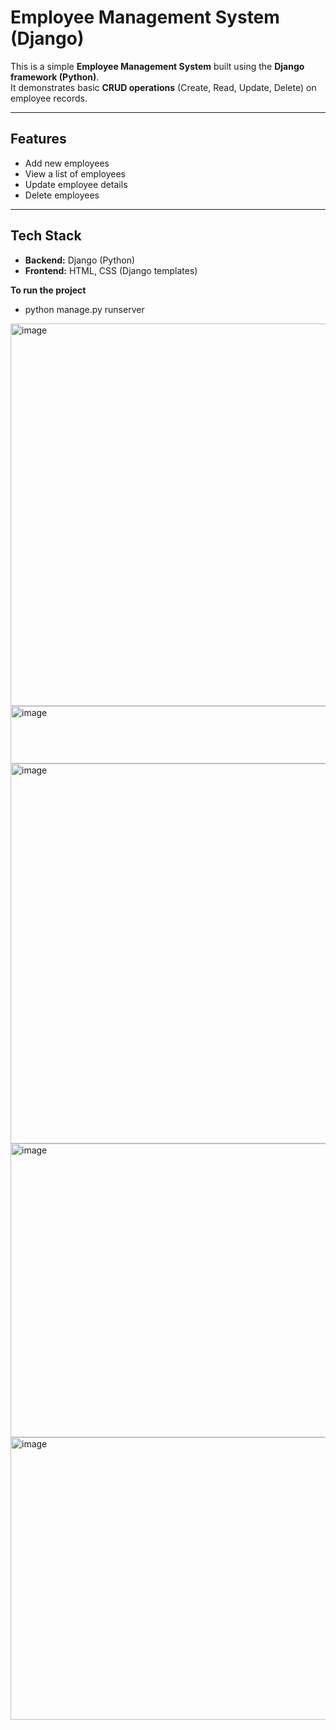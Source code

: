# Employee Management System (Django)

This is a simple **Employee Management System** built using the **Django framework (Python)**.  
It demonstrates basic **CRUD operations** (Create, Read, Update, Delete) on employee records.

---

## Features
- Add new employees  
- View a list of employees  
- Update employee details  
- Delete employees  

---

## Tech Stack
- **Backend:** Django (Python)  
- **Frontend:** HTML, CSS (Django templates)  

**To run the project**

- python manage.py runserver
<img width="1280" height="612" alt="image" src="https://github.com/user-attachments/assets/01d2fc42-3a98-4e15-9f85-5ba62987f4a6" />
<img width="1280" height="92" alt="image" src="https://github.com/user-attachments/assets/46bd59dc-b3e6-44d9-a21c-0197c5c3bf59" />
<img width="1280" height="608" alt="image" src="https://github.com/user-attachments/assets/372fa41f-c517-4d16-9a69-7dae8f424842" />
<img width="1280" height="470" alt="image" src="https://github.com/user-attachments/assets/5cc22850-1c18-442d-8b8c-fe3851ae47cb" />
<img width="1280" height="452" alt="image" src="https://github.com/user-attachments/assets/513efb64-49cf-4ad8-8706-759adb745f83" />



